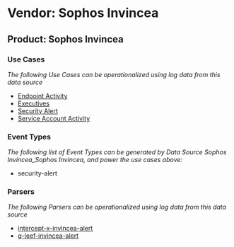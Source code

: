 Vendor: Sophos Invincea
=======================
Product: Sophos Invincea
------------------------

### Use Cases

_The following Use Cases can be operationalized using log data from this data source_

* [Endpoint Activity](../UseCases/usecase_endpoint_activity.md)
* [Executives](../UseCases/usecase_executives.md)
* [Security Alert](../UseCases/usecase_security_alert.md)
* [Service Account Activity](../UseCases/usecase_service_account_activity.md)


### Event Types

_The following list of Event Types can be generated by Data Source Sophos Invincea_Sophos Invincea, and power the use cases above:_

- security-alert


### Parsers

_The following Parsers can be operationalized using log data from this data source_

* [intercept-x-invincea-alert](../Parsers/parserContent_intercept-x-invincea-alert.md)
* [q-leef-invincea-alert](../Parsers/parserContent_q-leef-invincea-alert.md)

